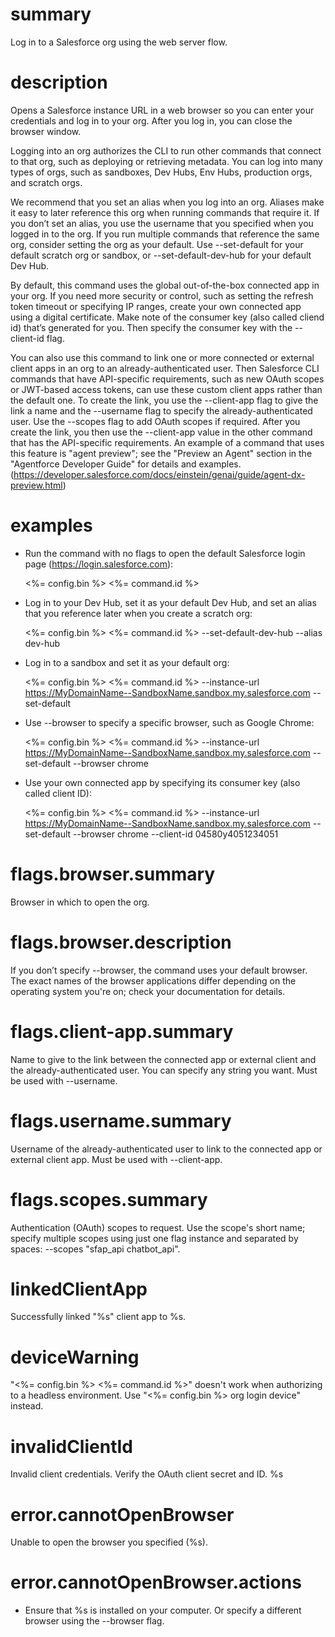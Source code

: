 # summary

Log in to a Salesforce org using the web server flow.

# description

Opens a Salesforce instance URL in a web browser so you can enter your credentials and log in to your org. After you log in, you can close the browser window.

Logging into an org authorizes the CLI to run other commands that connect to that org, such as deploying or retrieving metadata. You can log into many types of orgs, such as sandboxes, Dev Hubs, Env Hubs, production orgs, and scratch orgs.

We recommend that you set an alias when you log into an org. Aliases make it easy to later reference this org when running commands that require it. If you don’t set an alias, you use the username that you specified when you logged in to the org. If you run multiple commands that reference the same org, consider setting the org as your default. Use --set-default for your default scratch org or sandbox, or --set-default-dev-hub for your default Dev Hub.

By default, this command uses the global out-of-the-box connected app in your org. If you need more security or control, such as setting the refresh token timeout or specifying IP ranges, create your own connected app using a digital certificate. Make note of the consumer key (also called cliend id) that’s generated for you. Then specify the consumer key with the --client-id flag.

You can also use this command to link one or more connected or external client apps in an org to an already-authenticated user. Then Salesforce CLI commands that have API-specific requirements, such as new OAuth scopes or JWT-based access tokens, can use these custom client apps rather than the default one. To create the link, you use the --client-app flag to give the link a name and the --username flag to specify the already-authenticated user. Use the --scopes flag to add OAuth scopes if required. After you create the link, you then use the --client-app value in the other command that has the API-specific requirements. An example of a command that uses this feature is "agent preview"; see the "Preview an Agent" section in the "Agentforce Developer Guide" for details and examples. (https://developer.salesforce.com/docs/einstein/genai/guide/agent-dx-preview.html)

# examples

- Run the command with no flags to open the default Salesforce login page (https://login.salesforce.com):

  <%= config.bin %> <%= command.id %>

- Log in to your Dev Hub, set it as your default Dev Hub, and set an alias that you reference later when you create a scratch org:

  <%= config.bin %> <%= command.id %> --set-default-dev-hub --alias dev-hub

- Log in to a sandbox and set it as your default org:

  <%= config.bin %> <%= command.id %> --instance-url https://MyDomainName--SandboxName.sandbox.my.salesforce.com --set-default

- Use --browser to specify a specific browser, such as Google Chrome:

  <%= config.bin %> <%= command.id %> --instance-url https://MyDomainName--SandboxName.sandbox.my.salesforce.com --set-default --browser chrome

- Use your own connected app by specifying its consumer key (also called client ID):

  <%= config.bin %> <%= command.id %> --instance-url https://MyDomainName--SandboxName.sandbox.my.salesforce.com --set-default --browser chrome --client-id 04580y4051234051

# flags.browser.summary

Browser in which to open the org.

# flags.browser.description

If you don’t specify --browser, the command uses your default browser. The exact names of the browser applications differ depending on the operating system you're on; check your documentation for details.

# flags.client-app.summary

Name to give to the link between the connected app or external client and the already-authenticated user. You can specify any string you want. Must be used with --username.

# flags.username.summary

Username of the already-authenticated user to link to the connected app or external client app. Must be used with --client-app. 

# flags.scopes.summary

Authentication (OAuth) scopes to request. Use the scope's short name; specify multiple scopes using just one flag instance and separated by spaces: --scopes "sfap_api chatbot_api". 

# linkedClientApp

Successfully linked "%s" client app to %s.

# deviceWarning

"<%= config.bin %> <%= command.id %>" doesn't work when authorizing to a headless environment. Use "<%= config.bin %> org login device" instead.

# invalidClientId

Invalid client credentials. Verify the OAuth client secret and ID. %s

# error.cannotOpenBrowser

Unable to open the browser you specified (%s).

# error.cannotOpenBrowser.actions

- Ensure that %s is installed on your computer. Or specify a different browser using the --browser flag.
